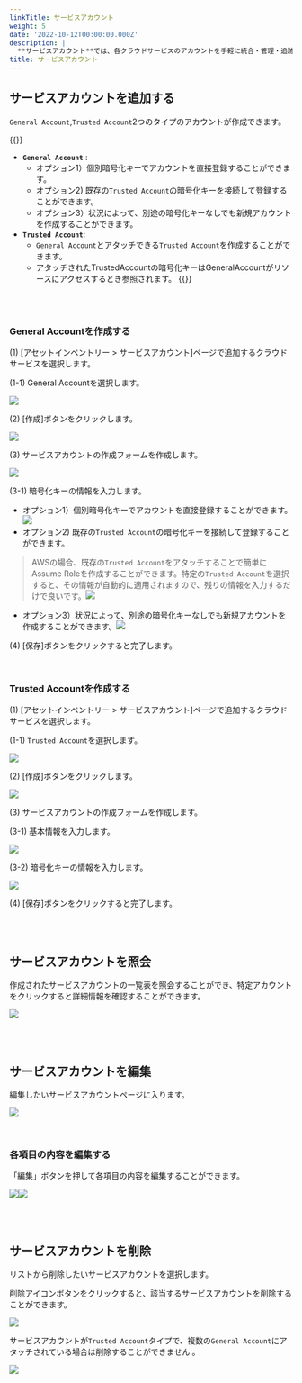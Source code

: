 ```yaml
---
linkTitle: サービスアカウント
weight: 5
date: '2022-10-12T00:00:00.000Z'
description: |
  **サービスアカウント**では、各クラウドサービスのアカウントを手軽に統合・管理・追跡することができます。
title: サービスアカウント
---
```


## サービスアカウントを追加する

`General Account`,`Trusted Account`2つのタイプのアカウントが作成できます。

{{<alert>}}

* **`General Account`** :
  * オプション1）個別暗号化キーでアカウントを直接登録することができます。
  * オプション2) 既存の`Trusted Account`の暗号化キーを接続して登録することができます。
  * オプション3）状況によって、別途の暗号化キーなしでも新規アカウントを作成することができます。
* **`Trusted Account`**:
  * `General Account`とアタッチできる`Trusted Account`を作成することができます。
  * アタッチされたTrustedAccountの暗号化キーはGeneralAccountがリソースにアクセスするとき参照されます。
    {{</alert>}}

<br><br>

### General Accountを作成する

(1) \[アセットインベントリー > サービスアカウント]ページで追加するクラウドサービスを選択します。

(1-1) General Accountを選択します。

![](/guides/asset_inventory/quick-start/create-service-account-01-jp.png)

(2) \[作成]ボタンをクリックします。

![](/guides/asset_inventory/quick-start/create-collector-01-jp.png)

(3) サービスアカウントの作成フォームを作成します。

![](/guides/asset_inventory/quick-start/create-service-account-03-jp.png)

(3-1) 暗号化キーの情報を入力します。

* オプション1）個別暗号化キーでアカウントを直接登録することができます。![](/guides/asset_inventory/quick-start/create-service-account-04-jp.png)
* オプション2) 既存の`Trusted Account`の暗号化キーを接続して登録することができます。

> AWSの場合、既存の`Trusted Account`をアタッチすることで簡単にAssume Roleを作成することができます。特定の`Trusted Account`を選択すると、その情報が自動的に適用されますので、残りの情報を入力するだけで良いです。![](/guides/asset_inventory/service-account/create-general-account-01-jp.png)

* オプション3）状況によって、別途の暗号化キーなしでも新規アカウントを作成することができます。![](/guides/asset_inventory/service-account/create-general-account-02-jp.png)

(4) \[保存]ボタンをクリックすると完了します。

<br>

### Trusted Accountを作成する

(1) \[アセットインベントリー > サービスアカウント]ページで追加するクラウドサービスを選択します。

(1-1) `Trusted Account`を選択します。

![](/guides/asset_inventory/service-account/create-trusted-account-01-jp.png)

(2) \[作成]ボタンをクリックします。

![](/guides/asset_inventory/service-account/create-trusted-account-02-en.png)

(3) サービスアカウントの作成フォームを作成します。

(3-1) 基本情報を入力します。

![](/guides/asset_inventory/service-account/create-trusted-account-03-jp.png)

(3-2) 暗号化キーの情報を入力します。

![](/guides/asset_inventory/service-account/create-trusted-account-04-jp.png)

(4) \[保存]ボタンをクリックすると完了します。

<br><br>

## サービスアカウントを照会

作成されたサービスアカウントの一覧表を照会することができ、特定アカウントをクリックすると詳細情報を確認することができます。

![](/guides/asset_inventory/service-account/viewing-service-account-01-jp.png)

<br><br>

## サービスアカウントを編集

編集したいサービスアカウントページに入ります。

![](/guides/asset_inventory/service-account/edit-service-account-01-jp.png)

<br>

### 各項目の内容を編集する

「編集」ボタンを押して各項目の内容を編集することができます。

![](/guides/asset_inventory/service-account/edit-service-account-02-jp.png)![](/guides/asset_inventory/service-account/edit-service-account-03-jp.png)


<br><br>

## サービスアカウントを削除

リストから削除したいサービスアカウントを選択します。

削除アイコンボタンをクリックすると、該当するサービスアカウントを削除することができます。

![](/guides/asset_inventory/service-account/removing-service-account-01-jp.png)

サービスアカウントが`Trusted Account`タイプで、複数の`General Account`にアタッチされている場合は削除することができません	。

![](/guides/asset_inventory/service-account/removing-service-account-02-jp.png)
